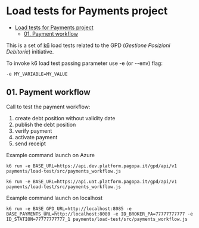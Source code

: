 # Load tests for Payments project

- [Load tests for Payments project](#load-tests-for-payments-project)
  - [01. Payment workflow](#01-payment-workflow)

This is a set of [k6](https://k6.io) load tests related to the GPD (_Gestione Posizioni Debitorie_) initiative.

To invoke k6 load test passing parameter use -e (or --env) flag:

```
-e MY_VARIABLE=MY_VALUE
```

## 01. Payment workflow

Call to test the payment workflow:
1. create debt position without validity date
2. publish the debt position
3. verify payment
4. activate payment
5. send receipt

Example command launch on Azure

```
k6 run -e BASE_URL=https://api.dev.platform.pagopa.it/gpd/api/v1 payments/load-test/src/payments_workflow.js

k6 run -e BASE_URL=https://api.uat.platform.pagopa.it/gpd/api/v1 payments/load-test/src/payments_workflow.js
```

Example command launch on localhost 

```
k6 run -e BASE_GPD_URL=http://localhost:8085 -e BASE_PAYMENTS_URL=http://localhost:8080 -e ID_BROKER_PA=77777777777 -e ID_STATION=77777777777_1 payments/load-test/src/payments_workflow.js
```